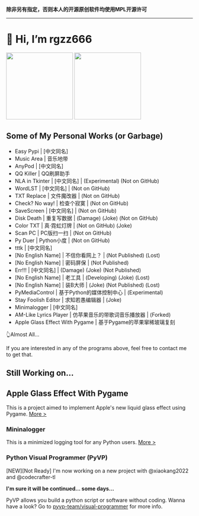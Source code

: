 **除非另有指定，否则本人的开源原创软件均使用MPL开源许可**

---

# 👋 Hi, I’m rgzz666

<img src="https://github-readme-stats.vercel.app/api?username=totowang-hhh&hide_border=false&theme=defult&show_icons=true" height="180px">   <img src="https://github-readme-stats.vercel.app/api/top-langs/?username=totowang-hhh&layout=compact&hide_border=false&theme=defult&show_icons=true" height="180px">

## Some of My Personal Works (or Garbage)
- Easy Pypi | [中文同名]
- Music Area | 音乐地带
- AnyPod | [中文同名]
- QQ Killer | QQ刷屏助手
- NLA in Tkinter | [中文同名] | (Experimental) (Not on GitHub)
- WordLST | [中文同名] | (Not on GitHub)
- TXT Replace | 文件魔改器 | (Not on GitHub)
- Check? No way! | 检查个寂寞 | (Not on GitHub)
- SaveScreen | [中文同名] | (Not on GitHub)
- Disk Death | 重复写数据 | (Damage) (Joke) (Not on GitHub)
- Color TXT | 真·霓虹灯牌 | (Not on GitHub) (Joke)
- Scan PC | PC版扫一扫 | (Not on GitHub)
- Py Duer | Python小度 | (Not on GitHub)
- tttk | [中文同名]
- [No English Name] | 不信你看网上？ | (Not Published) (Lost)
- [No English Name] | 密码屏保 | (Not Published)
- Err!!! | [中文同名] | (Damage) (Joke) (Not Published)
- [No English Name] | 老工具 | (Developing) (Joke) (Lost)
- [No English Name] | 装B大师 | (Joke) (Not Published) (Lost)
- PyMediaControl | 基于Python的媒体控制中心 | (Experimental)
- Stay Foolish Editor | 求知若愚编辑器 | (Joke)
- Minimalogger | [中文同名]
- AM-Like Lyrics Player | 仿苹果音乐的带歌词音乐播放器 | (Forked)
- Apple Glass Effect With Pygame | 基于Pygame的苹果窜稀玻璃复刻

👆Almost All...

If you are interested in any of the programs above, feel free to contact me to get that.

## Still Working on...

## Apple Glass Effect With Pygame
This is a project aimed to implement Apple's new liquid glass effect using Pygame. [More >](https://github.com/totowang-hhh/AppleGlassEffect)

### Mininalogger
This is a minimized logging tool for any Python users. [More >](https://github.com/totowang-hhh/minimalogger)

### Python Visual Programmer (PyVP)
[NEW][Not Ready]  I'm now working on a new project with @xiaokang2022 and @codecrafter-tl

**I'm sure it will be continued... some days...**

PyVP allows you build a python script or software without coding. Wanna have a look? Go to [pyvp-team/visual-programmer](https://github.com/pyvp-team/visual-programmer/) for more info.

<!---
TotoWang-hhh/TotoWang-hhh is a ✨ special ✨ repository because its `README.md` (this file) appears on your GitHub profile.
You can click the Preview link to take a look at your changes.
--->
